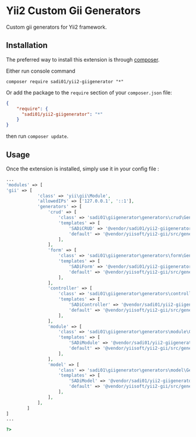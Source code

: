 Yii2 Custom Gii Generators
===========================
Custom gii generators for Yii2 framework.

Installation
------------

The preferred way to install this extension is through [composer](http://getcomposer.org/download/).

Either run console command

```
composer require sadi01/yii2-giigenerator "*"
```

Or add the package to the `require` section of your `composer.json` file:

```json
{
    "require": {
      "sadi01/yii2-giigenerator": "*"
    }
}
```

then run `composer update`.

Usage
-----

Once the extension is installed, simply use it in your config file :

```php
...
'modules' => [
'gii' => [
            'class' => 'yii\gii\Module',
            'allowedIPs' => ['127.0.0.1', '::1'],
            'generators' => [
                'crud' => [
                    'class' => 'sadi01\giigenerator\generators\crud\Generator',
                    'templates' => [
                        'SADiCRUD' => '@vendor/sadi01/yii2-giigenerator/src/generators/crud/default',
                        'default' => '@vendor/yiisoft/yii2-gii/src/generators/crud/default',
                    ],
                ],
                'form' => [
                    'class' => 'sadi01\giigenerator\generators\form\Generator',
                    'templates' => [
                        'SADiForm' => '@vendor/sadi01/yii2-giigenerator/src/generators/form/default',
                        'default' => '@vendor/yiisoft/yii2-gii/src/generators/form/default',
                    ],
                ],
                'controller' => [
                    'class' => 'sadi01\giigenerator\generators\controller\Generator',
                    'templates' => [
                        'SADiController' => '@vendor/sadi01/yii2-giigenerator/src/generators/controller/default',
                        'default' => '@vendor/yiisoft/yii2-gii/src/generators/controller/default',
                    ],
                ],
                'module' => [
                    'class' => 'sadi01\giigenerator\generators\module\Generator',
                    'templates' => [
                        'SADiModule' => '@vendor/sadi01/yii2-giigenerator/src/generators/module/default',
                        'default' => '@vendor/yiisoft/yii2-gii/src/generators/module/default',
                    ],
                ],
                'model' => [
                    'class' => 'sadi01\giigenerator\generators\model\Generator',
                    'templates' => [
                        'SADiModel' => '@vendor/sadi01/yii2-giigenerator/src/generators/model/default',
                        'default' => '@vendor/yiisoft/yii2-gii/src/generators/model/default',
                    ],
                ],
            ],
        ]
]
...

?>
```
